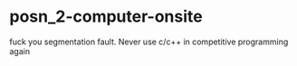 # posn_2-computer-onsite

fuck you segmentation fault. Never use c/c++ in competitive programming again
